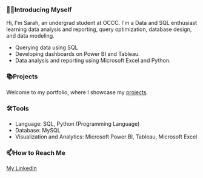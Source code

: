 ### 🙋‍♀️Introducing Myself

Hi, I'm Sarah, an undergrad student at OCCC. I'm a Data and SQL enthusiast learning data analysis and reporting, query
optimization, database design, and data modeling.

 - Querying data using SQL
 - Developing dashboards on Power BI and Tableau.
 - Data analysis and reporting using Microsoft Excel and Python.

### 📚Projects

Welcome to my portfolio, where I showcase my [projects](https://github.com/sarahbrans?tab=repositories).

### 🛠️Tools

 - Language: SQL, Python (Programming Language)
 - Database: MySQL
 - Visualization and Analytics: Microsoft Power BI, Tableau, Microsoft Excel

### 📫How to Reach Me

[My LinkedIn](https://www.linkedin.com/in/sarahbrans/)

